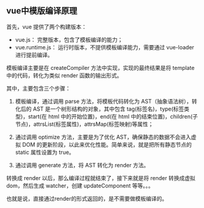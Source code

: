 ## vue中模版编译原理

首先，vue 提供了两个构建版本：

- vue.js： 完整版本，包含了模板编译的能力；
- vue.runtime.js： 运行时版本，不提供模板编译能力，需要通过 vue-loader 进行提前编译。

模板编译主要是在 createCompiler 方法中实现，实现的最终结果是将 template 中的代码，转化为类似 render 函数的输出形式。

其中，主要包含三个步骤：

1. 模板编译，通过调用 parse 方法，将模板代码转化为 AST（抽象语法树），转化后的 AST 是一个树形结构的对象，其中包含 tag(标签名)，type(标签类型)，start(在 html 中的开始位置)，end(在 html 中的结束位置)，children(子节点)，attrsList(标签属性)，attrsMap(标签映射)等属性；

2. 通过调用 optimize 方法，主要是为了优化 AST，确保静态的数据不会进入虚拟 DOM 的更新阶段，以此来优化性能。简单来说，就是把所有静态节点的 static 属性设置为 true。

3. 通过调用 generate 方法，将 AST 转化为 render 方法。

转换成 render 以后，那么编译过程就结束了，接下来就是将 render 转换成虚拟 dom，然后生成 watcher，创建 updateComponent 等等。。。

也就是说，直接通过render的形式返回的，是不需要做模板编译的。
